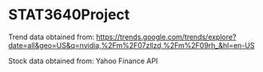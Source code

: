 # STAT3640Project


Trend data obtained from: https://trends.google.com/trends/explore?date=all&geo=US&q=nvidia,%2Fm%2F07zllzd,%2Fm%2F09rh_&hl=en-US

Stock data obtained from: Yahoo Finance API